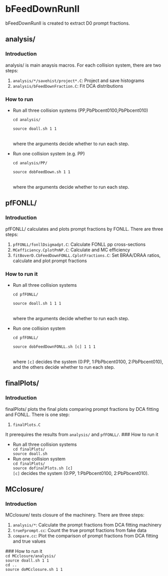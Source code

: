 
<h1> bFeedDownRunII </h1>
<p> bFeedDownRunII is created to extract D0 prompt fractions. </p>

<h2> analysis/ </h2>
<h3> Introduction </h3>
<p> analysis/ is main anaysis macros. For each collision system, there are two steps: </p>
<ol>
<li> <code>analysis/*/savehist/project*.C</code>: Project and save histograms </li>
<li> <code>analysis/bFeedDownFraction.C</code>: Fit DCA distributions </li>
</ol>
<h3> How to run </h3>
<ul>
<li> Run all three collision systems (PP,PbPbcent0100,PbPbcent010) <br />
<code>
cd analysis/ <br />
source doall.sh 1 1
</code> <br />
<p> where the arguments decide whether to run each step. </p>
</li>
<li> Run one collision system (e.g. PP) <br />
<code>
cd analysis/PP/ <br />
source dobFeedDown.sh 1 1
</code> <br />
<p> where the arguments decide whether to run each step. </p> 
</li>
</ul>

<h2> pfFONLL/ </h2>
<h3> Introduction </h3>
<p> pfFONLL/ calculates and plots prompt fractions by FONLL. There are three steps: </p>
<ol>
<li> <code>pfFONLL/fonllDsigmadpt.C</code>: Calculate FONLL pp cross-sections </li>
<li> <code>MCefficiency.C</code><code>plotPnNP.C</code>: Calculate and MC efficiency </li>
<li> <code>fitBoverD.C</code><code>bFeedDownFONLL.C</code><code>plotFractions.C</code>: Set BRAA/DRAA ratios, calculate and plot prompt fractions </li>
</ol>
<h3> How to run it </h3>
<ul>
<li> Run all three collision systems <br />
<code>
cd pfFONLL/ <br />
source doall.sh 1 1 1
</code> <br />
<p> where the arguments decide whether to run each step. </p>
</li>
<li> Run one collision system <br />
<code>
cd pfFONLL/ <br />
source dobFeedDownFONLL.sh [c] 1 1 1
</code> <br />
<p> where <code>[c]</code> decides the system (0:PP, 1:PbPbcent0100, 2:PbPbcent010), and the others decide whether to run each step. </p>
</li>
</ul>

## finalPlots/
### Introduction
finalPlots/ plots the final plots comparing prompt fractions by DCA fitting and FONLL. There is one step:
<ol>
<li> <code>finalPlots.C</code> </li>
</ol>
It prerequires the results from <code>analysis/</code> and <code>pfFONLL/</code>. 
### How to run it
<ul>
<li> Run all three collision systems 
<code>
cd finalPlots/
source doall.sh
</code>
</li>
<li> Run one collision system
<code>
cd finalPlots/
source dofinalPlots.sh [c]
</code>
<code>[c]</code> decides the system (0:PP, 1:PbPbcent0100, 2:PbPbcent010).
</li>
</ul>

## MCclosure/
### Introduction
MCclosure/ tests closure of the machinery. There are three steps:
<ol>
<li> <code>analysis/*</code>: Calculate the prompt fractions from DCA fitting machinery </li>
<li> <code>trueFprompt.cc</code>: Count the true prompt fractions from fake data </li>
<li> <code>compare.cc</code>:  Plot the comparison of prompt fractions from DCA fitting and true values </li>
</ol>
### How to run it
<code>
cd MCclosure/analysis/
source doall.sh 1 1
cd ..
source doMCclosure.sh 1 1
</code>

